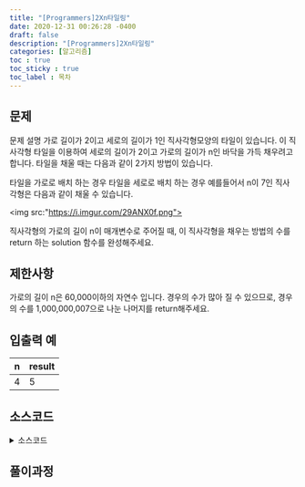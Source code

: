 ```yaml
---
title: "[Programmers]2Xn타일링"
date: 2020-12-31 00:26:28 -0400
draft: false
description: "[Programmers]2Xn타일링"
categories: [알고리즘]
toc : true
toc_sticky : true
toc_label : 목차
---
```


## 문제

문제 설명
가로 길이가 2이고 세로의 길이가 1인 직사각형모양의 타일이 있습니다. 이 직사각형 타일을 이용하여 세로의 길이가 2이고 가로의 길이가 n인 바닥을 가득 채우려고 합니다. 타일을 채울 때는 다음과 같이 2가지 방법이 있습니다.

타일을 가로로 배치 하는 경우
타일을 세로로 배치 하는 경우
예를들어서 n이 7인 직사각형은 다음과 같이 채울 수 있습니다.

<img src:"https://i.imgur.com/29ANX0f.png">

직사각형의 가로의 길이 n이 매개변수로 주어질 때, 이 직사각형을 채우는 방법의 수를 return 하는 solution 함수를 완성해주세요.

## 제한사항

가로의 길이 n은 60,000이하의 자연수 입니다.
경우의 수가 많아 질 수 있으므로, 경우의 수를 1,000,000,007으로 나눈 나머지를 return해주세요.

## 입출력 예

|n|result|
|---|---|
|4|5|

## 소스코드

<details>
<summary>소스코드</summary>
<div markdown="1">

```java
class Solution {
    public int solution(int n) {
        int[] arr = new int[n];
        
        if(n>=1) arr[0]=1;
        if(n>=2) arr[1]=2;
        if(n>=3){
            for(int i=2;i<n;i++){
                arr[i]=(arr[i-1]%1000000007+arr[i-2]%1000000007)%1000000007;
            }            
        }
        return arr[n-1];
    }
}
```
</div>
</details>

## 풀이과정
